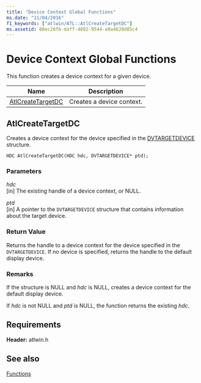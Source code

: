 ```yaml
---
title: "Device Context Global Functions"
ms.date: "11/04/2016"
f1_keywords: ["atlwin/ATL::AtlCreateTargetDC"]
ms.assetid: 08ec28f6-daff-4882-9544-e8a4639d05c4
---
```

# Device Context Global Functions

This function creates a device context for a given device.

|Name|Description|
|-|-|
|[AtlCreateTargetDC](#atlcreatetargetdc)|Creates a device context.|

## <a name="atlcreatetargetdc"></a> AtlCreateTargetDC

Creates a device context for the device specified in the [DVTARGETDEVICE](/windows/win32/api/objidl/ns-objidl-dvtargetdevice) structure.

```
HDC AtlCreateTargetDC(HDC hdc, DVTARGETDEVICE* ptd);
```

### Parameters

*hdc*<br/>
[in] The existing handle of a device context, or NULL.

*ptd*<br/>
[in] A pointer to the `DVTARGETDEVICE` structure that contains information about the target device.

### Return Value

Returns the handle to a device context for the device specified in the `DVTARGETDEVICE`. If no device is specified, returns the handle to the default display device.

### Remarks

If the structure is NULL and *hdc* is NULL, creates a device context for the default display device.

If *hdc* is not NULL and *ptd* is NULL, the function returns the existing *hdc*.

## Requirements

**Header:** atlwin.h

## See also

[Functions](../../atl/reference/atl-functions.md)
